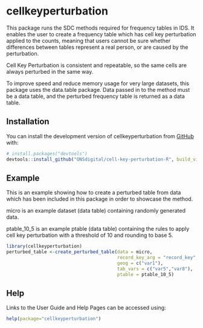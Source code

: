 
<!-- README.md is generated from README.Rmd. Please edit that file -->

# cellkeyperturbation

<!-- badges: start -->
<!-- badges: end -->

This package runs the SDC methods required for frequency tables in IDS.
It enables the user to create a frequency table which has cell key
perturbation applied to the counts, meaning that users cannot be sure
whether differences between tables represent a real person, or are
caused by the perturbation.

Cell Key Perturbation is consistent and repeatable, so the same cells
are always perturbed in the same way.

To improve speed and reduce memory usage for very large datasets, this
package uses the data.table package. Data passed in to the method must
be a data table, and the perturbed frequency table is returned as a data
table.

## Installation

You can install the development version of cellkeyperturbation from
[GitHub](https://github.com/) with:

``` r
# install.packages("devtools")
devtools::install_github("ONSdigital/cell-key-perturbation-R", build_vignettes = TRUE)
```

## Example

This is an example showing how to create a perturbed table from data
which has been included in this package in order to showcase the method.

micro is an example dataset (data table) containing randomly generated
data.

ptable_10_5 is an example ptable (data table) containing the rules to
apply cell key perturbation with a threshold of 10 and rounding to base
5.

``` r
library(cellkeyperturbation)
perturbed_table <-create_perturbed_table(data = micro,
                                         record_key_arg = "record_key",
                                         geog = c("var1"),
                                         tab_vars = c("var5","var8"),
                                         ptable = ptable_10_5)
```

## Help

Links to the User Guide and Help Pages can be accessed using:

``` r
help(package="cellkeyperturbation")
```
